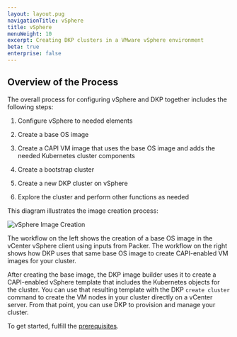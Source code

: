 ```yaml
---
layout: layout.pug
navigationTitle: vSphere
title: vSphere
menuWeight: 10
excerpt: Creating DKP clusters in a VMware vSphere environment
beta: true
enterprise: false
---
```


## Overview of the Process

The overall process for configuring vSphere and DKP together includes the following steps:

1.   Configure vSphere to needed elements

1.   Create a base OS image

1.   Create a CAPI VM image that uses the base OS image and adds the needed Kubernetes cluster components

1.   Create a bootstrap cluster

1.   Create a new DKP cluster on vSphere

1.   Explore the cluster and perform other functions as needed

This diagram illustrates the image creation process:

![vSphere Image Creation](/dkp/konvoy/2.2/img/build-vsphere-ova.png)

The workflow on the left shows the creation of a base OS image in the vCenter vSphere client using inputs from Packer. The workflow on the right shows how DKP uses that same base OS image to create CAPI-enabled VM images for your cluster.

After creating the base image, the DKP image builder uses it to create a CAPI-enabled vSphere template that includes the Kubernetes objects for the cluster. You can use that resulting template with the DKP `create cluster` command to create the VM nodes in your cluster directly on a vCenter server. From that point, you can use DKP to provision and manage your cluster.

To get started, fulfill the [prerequisites][prerequisites].

[prerequisites]: ../vsphere/prerequisites/
